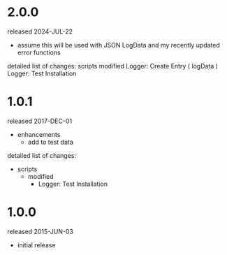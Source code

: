 # 2.0.0 #

released 2024-JUL-22

- assume this will be used with JSON LogData and my recently updated error functions

detailed list of changes:
scripts
	modified
		Logger: Create Entry ( logData )
		Logger: Test Installation



# 1.0.1 #

released 2017-DEC-01

- enhancements
	- add to test data

detailed list of changes:
- scripts
	- modified
		- Logger: Test Installation


# 1.0.0 #

released 2015-JUN-03

- initial release
